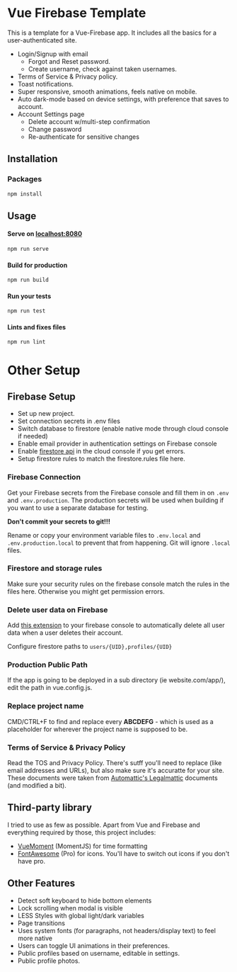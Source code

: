 # Vue Firebase Template

This is a template for a Vue-Firebase app. It includes all the basics for a user-authenticated site.
 * Login/Signup with email
    * Forgot and Reset password.
    * Create username, check against taken usernames.
 * Terms of Service & Privacy policy.
 * Toast notifications.
 * Super responsive, smooth animations, feels native on mobile.
 * Auto dark-mode based on device settings, with preference that saves to account.
 * Account Settings page
    * Delete account w/multi-step confirmation
    * Change password
    * Re-authenticate for sensitive changes

## Installation

### Packages
```bash
npm install
```

## Usage

#### Serve on [localhost:8080](https://localhost:8080)
```bash
npm run serve
```

#### Build for production
```bash
npm run build
```

#### Run your tests
```bash
npm run test
```
#### Lints and fixes files
```bash
npm run lint
```

# Other Setup

## Firebase Setup
 * Set up new project.
 * Set connection secrets in .env files
 * Switch database to firestore (enable native mode through cloud console if needed)
 * Enable email provider in authentication settings on Firebase console
 * Enable [firestore api](https://console.cloud.google.com/launcher/details/google/firestore.googleapis.com?project=_) in the cloud console if you get errors.
 * Setup firestore rules to match the firestore.rules file here.

### Firebase Connection
Get your Firebase secrets from the Firebase console and fill them in on `.env` and `.env.production`. The production secrets will be used when building if you want to use a separate database for testing.

**Don't commit your secrets to git!!!**


Rename or copy your environment variable files to `.env.local` and `.env.production.local` to prevent that from happening. Git will ignore `.local` files.


### Firestore and storage rules
Make sure your security rules on the firebase console match the rules in the files here. Otherwise you might get permission errors. 


### Delete user data on Firebase
Add [this extension]() to your firebase console to automatically delete all user data when a user deletes their account.

Configure firestore paths to `users/{UID},profiles/{UID}`

### Production Public Path
If the app is going to be deployed in a sub directory (ie website.com/app/), edit the path in vue.config.js.

### Replace project name
CMD/CTRL+F to find and replace every **ABCDEFG** - which is used as a placeholder for wherever the project name is supposed to be.

### Terms of Service & Privacy Policy
Read the TOS and Privacy Policy. There's sutff you'll need to replace (like email addresses and URLs), but also make sure it's accuratte for your site. These documents were taken from [Automattic's Legalmattic](https://github.com/Automattic/legalmattic) documents (and modified a bit).

## Third-party library
I tried to use as few as possible. Apart from Vue and Firebase and everything required by those, this project includes:
 * [VueMoment](https://www.npmjs.com/package/vue-moment) (MomentJS) for time formatting
 * [FontAwesome](http://fontawesome.com/) (Pro) for icons. You'll have to switch out icons if you don't have pro.


## Other Features
 * Detect soft keyboard to hide bottom elements
 * Lock scrolling when modal is visible
 * LESS Styles with global light/dark variables
 * Page transitions
 * Uses system fonts (for paragraphs, not headers/display text) to feel more native
 * Users can toggle UI animations in their preferences.
 * Public profiles based on username, editable in settings.
 * Public profile photos.
